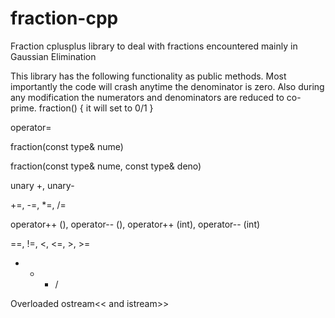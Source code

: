 # fraction-cpp
Fraction cplusplus library to deal with fractions encountered mainly in Gaussian Elimination

This library has the following functionality as public methods.
Most importantly the code will crash anytime the denominator is zero.
Also during any modification the numerators and denominators are reduced to co-prime.
fraction() { it will set to 0/1 }

operator=

fraction(const type& nume)

fraction(const type& nume, const type& deno)

unary +, unary-

+=, -=, *=, /=

operator++ (), operator-- (), operator++ (int), operator-- (int)

==, !=, <, <=, >, >=

+ - * /

Overloaded ostream<< and istream>>
